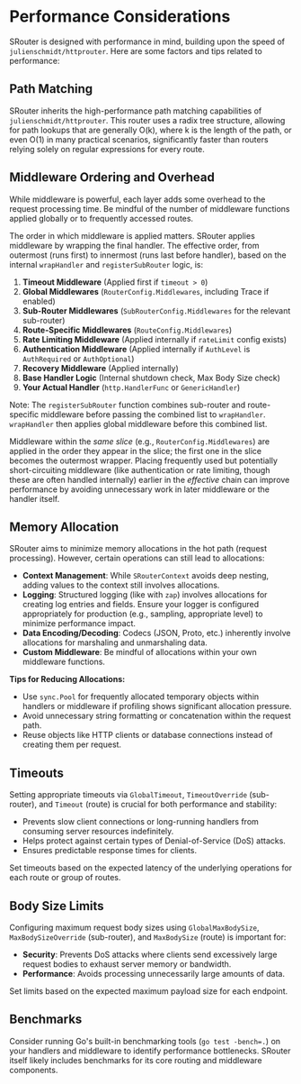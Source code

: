 # Performance Considerations

SRouter is designed with performance in mind, building upon the speed of `julienschmidt/httprouter`. Here are some factors and tips related to performance:

## Path Matching

SRouter inherits the high-performance path matching capabilities of `julienschmidt/httprouter`. This router uses a radix tree structure, allowing for path lookups that are generally O(k), where k is the length of the path, or even O(1) in many practical scenarios, significantly faster than routers relying solely on regular expressions for every route.

## Middleware Ordering and Overhead

While middleware is powerful, each layer adds some overhead to the request processing time. Be mindful of the number of middleware functions applied globally or to frequently accessed routes.

The order in which middleware is applied matters. SRouter applies middleware by wrapping the final handler. The effective order, from outermost (runs first) to innermost (runs last before handler), based on the internal `wrapHandler` and `registerSubRouter` logic, is:

1.  **Timeout Middleware** (Applied first if `timeout > 0`)
2.  **Global Middlewares** (`RouterConfig.Middlewares`, including Trace if enabled)
3.  **Sub-Router Middlewares** (`SubRouterConfig.Middlewares` for the relevant sub-router)
4.  **Route-Specific Middlewares** (`RouteConfig.Middlewares`)
5.  **Rate Limiting Middleware** (Applied internally if `rateLimit` config exists)
6.  **Authentication Middleware** (Applied internally if `AuthLevel` is `AuthRequired` or `AuthOptional`)
7.  **Recovery Middleware** (Applied internally)
8.  **Base Handler Logic** (Internal shutdown check, Max Body Size check)
9.  **Your Actual Handler** (`http.HandlerFunc` or `GenericHandler`)

Note: The `registerSubRouter` function combines sub-router and route-specific middleware before passing the combined list to `wrapHandler`. `wrapHandler` then applies global middleware before this combined list.

Middleware within the *same slice* (e.g., `RouterConfig.Middlewares`) are applied in the order they appear in the slice; the first one in the slice becomes the outermost wrapper. Placing frequently used but potentially short-circuiting middleware (like authentication or rate limiting, though these are often handled internally) earlier in the *effective* chain can improve performance by avoiding unnecessary work in later middleware or the handler itself.

## Memory Allocation

SRouter aims to minimize memory allocations in the hot path (request processing). However, certain operations can still lead to allocations:

-   **Context Management**: While `SRouterContext` avoids deep nesting, adding values to the context still involves allocations.
-   **Logging**: Structured logging (like with `zap`) involves allocations for creating log entries and fields. Ensure your logger is configured appropriately for production (e.g., sampling, appropriate level) to minimize performance impact.
-   **Data Encoding/Decoding**: Codecs (JSON, Proto, etc.) inherently involve allocations for marshaling and unmarshaling data.
-   **Custom Middleware**: Be mindful of allocations within your own middleware functions.

**Tips for Reducing Allocations:**

-   Use `sync.Pool` for frequently allocated temporary objects within handlers or middleware if profiling shows significant allocation pressure.
-   Avoid unnecessary string formatting or concatenation within the request path.
-   Reuse objects like HTTP clients or database connections instead of creating them per request.

## Timeouts

Setting appropriate timeouts via `GlobalTimeout`, `TimeoutOverride` (sub-router), and `Timeout` (route) is crucial for both performance and stability:

-   Prevents slow client connections or long-running handlers from consuming server resources indefinitely.
-   Helps protect against certain types of Denial-of-Service (DoS) attacks.
-   Ensures predictable response times for clients.

Set timeouts based on the expected latency of the underlying operations for each route or group of routes.

## Body Size Limits

Configuring maximum request body sizes using `GlobalMaxBodySize`, `MaxBodySizeOverride` (sub-router), and `MaxBodySize` (route) is important for:

-   **Security**: Prevents DoS attacks where clients send excessively large request bodies to exhaust server memory or bandwidth.
-   **Performance**: Avoids processing unnecessarily large amounts of data.

Set limits based on the expected maximum payload size for each endpoint.

## Benchmarks

Consider running Go's built-in benchmarking tools (`go test -bench=.`) on your handlers and middleware to identify performance bottlenecks. SRouter itself likely includes benchmarks for its core routing and middleware components.
